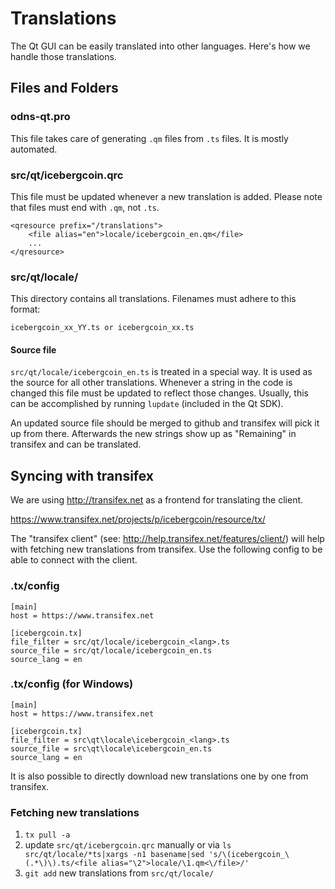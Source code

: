 Translations
============

The Qt GUI can be easily translated into other languages. Here's how we
handle those translations.

Files and Folders
-----------------

### odns-qt.pro

This file takes care of generating `.qm` files from `.ts` files. It is mostly
automated.

### src/qt/icebergcoin.qrc

This file must be updated whenever a new translation is added. Please note that
files must end with `.qm`, not `.ts`.

    <qresource prefix="/translations">
        <file alias="en">locale/icebergcoin_en.qm</file>
        ...
    </qresource>

### src/qt/locale/

This directory contains all translations. Filenames must adhere to this format:

    icebergcoin_xx_YY.ts or icebergcoin_xx.ts

#### Source file

`src/qt/locale/icebergcoin_en.ts` is treated in a special way. It is used as the
source for all other translations. Whenever a string in the code is changed
this file must be updated to reflect those changes. Usually, this can be
accomplished by running `lupdate` (included in the Qt SDK).

An updated source file should be merged to github and transifex will pick it
up from there. Afterwards the new strings show up as "Remaining" in transifex
and can be translated.

Syncing with transifex
----------------------

We are using http://transifex.net as a frontend for translating the client.

https://www.transifex.net/projects/p/icebergcoin/resource/tx/

The "transifex client" (see: http://help.transifex.net/features/client/)
will help with fetching new translations from transifex. Use the following
config to be able to connect with the client.

### .tx/config

    [main]
    host = https://www.transifex.net

    [icebergcoin.tx]
    file_filter = src/qt/locale/icebergcoin_<lang>.ts
    source_file = src/qt/locale/icebergcoin_en.ts
    source_lang = en
    
### .tx/config (for Windows)

    [main]
    host = https://www.transifex.net

    [icebergcoin.tx]
    file_filter = src\qt\locale\icebergcoin_<lang>.ts
    source_file = src\qt\locale\icebergcoin_en.ts
    source_lang = en

It is also possible to directly download new translations one by one from transifex.

### Fetching new translations

1. `tx pull -a`
2. update `src/qt/icebergcoin.qrc` manually or via
   `ls src/qt/locale/*ts|xargs -n1 basename|sed 's/\(icebergcoin_\(.*\)\).ts/<file alias="\2">locale/\1.qm<\/file>/'`
3. `git add` new translations from `src/qt/locale/`
